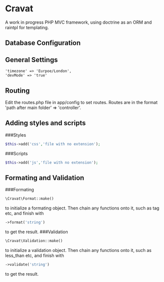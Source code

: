 Cravat
======
A work in progress PHP MVC framework, using doctrine as an ORM and raintpl for templating.

Database Configuration
----------------------

General Settings
----------------
```
'timezone' => 'Eurpoe/London',
'devMode' => 'true'
```

Routing
-------
Edit the routes.php file in app/config to set routes. Routes are in the format 'path after main folder' => 'controller'.

Adding styles and scripts
-------------------------
###Styles
```php
$this->add('css','file with no extension');
```
###Scripts
```php
$this->add('js','file with no extension');
```

Formating and Validation
------------------------
###Formating
```php
\Cravat\Format::make()
```
to initialize a formating object. Then chain any functions onto it, such as tag etc, and finish with 
```php
->format('string')
```
to get the result.
###Validation
```php
\Cravat\Validation::make()
```
to initialize a validation object. Then chain any functions onto it, such as less_than etc, and finish with
```php
->validate('string')
```
to get the result.
